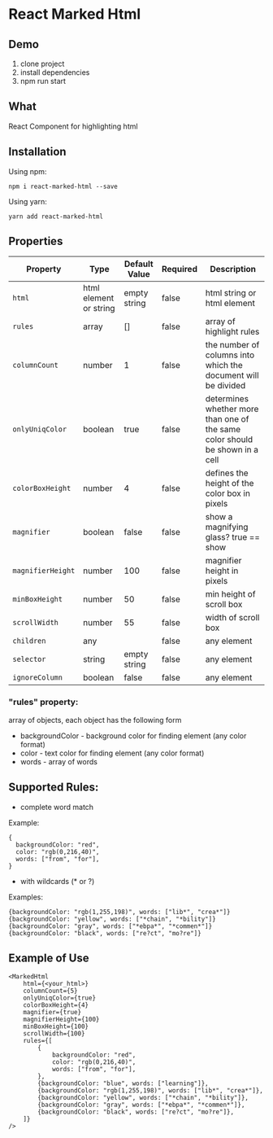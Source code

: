 # React Marked Html

## Demo

1) clone project
2) install dependencies
3) npm run start

## What

React Component for highlighting html

## Installation

Using npm:

```shell
npm i react-marked-html --save
```

Using yarn:

```shell
yarn add react-marked-html
```

## Properties

| Property | Type | Default Value | Required | Description |
| --- | --- | --- | --- | --- |
| `html` | html element or string | empty string | false | html string or html element |
| `rules` | array | [] | false | array of highlight rules |
| `columnCount` | number | 1 | false | the number of columns into which the document will be divided
| `onlyUniqColor` | boolean | true | false | determines whether more than one of the same color should be shown in a cell
| `colorBoxHeight` | number | 4 | false | defines the height of the color box in pixels
| `magnifier` | boolean | false | false | show a magnifying glass? true == show
| `magnifierHeight` | number | 100 | false | magnifier height in pixels
| `minBoxHeight` | number | 50 | false | min height of scroll box
| `scrollWidth` | number | 55 | false | width of scroll box
| `children` | any |  | false | any element
| `selector` | string | empty string | false | any element
| `ignoreColumn` | boolean | false | false | any element

### "rules" property:

array of objects, each object has the following form

* backgroundColor - background color for finding element (any color format)
* color - text color for finding element (any color format)
* words - array of words

## Supported Rules:

* complete word match

Example:

```shell
{
  backgroundColor: "red",
  color: "rgb(0,216,40)",
  words: ["from", "for"],
}
```

* with wildcards (* or ?)

Examples:

```shell
{backgroundColor: "rgb(1,255,198)", words: ["lib*", "crea*"]}
{backgroundColor: "yellow", words: ["*chain", "*bility"]}
{backgroundColor: "gray", words: ["*ebpa*", "*commen*"]}
{backgroundColor: "black", words: ["re?ct", "mo?re"]}
```

## Example of Use

```shell
<MarkedHtml
    html={<your_html>}
    columnCount={5}
    onlyUniqColor={true}
    colorBoxHeight={4}
    magnifier={true}
    magnifierHeight={100}
    minBoxHeight={100}
    scrollWidth={100}
    rules={[
        {
            backgroundColor: "red",
            color: "rgb(0,216,40)",
            words: ["from", "for"],
        },
        {backgroundColor: "blue", words: ["learning"]},
        {backgroundColor: "rgb(1,255,198)", words: ["lib*", "crea*"]},
        {backgroundColor: "yellow", words: ["*chain", "*bility"]},
        {backgroundColor: "gray", words: ["*ebpa*", "*commen*"]},
        {backgroundColor: "black", words: ["re?ct", "mo?re"]},
    ]}
/>
```
